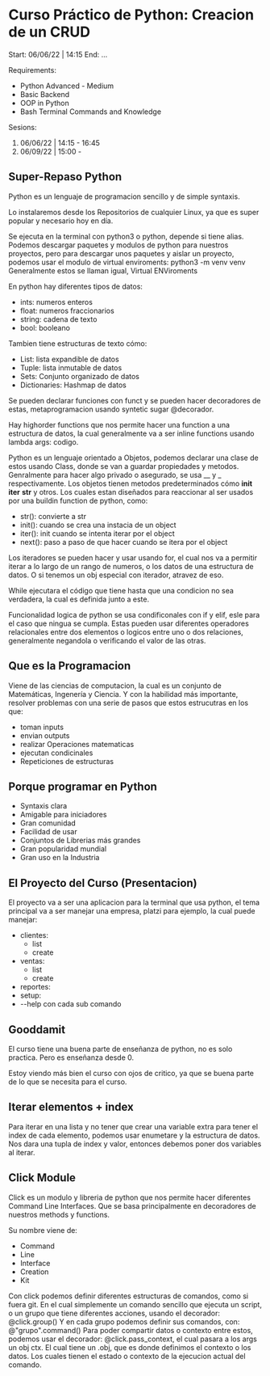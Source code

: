 # Curso Práctico de Python: Creacion de un CRUD

Start: 06/06/22 | 14:15
End: ...

Requirements:
- Python Advanced - Medium
- Basic Backend 
- OOP in Python
- Bash Terminal Commands and Knowledge

Sesions: 
1. 06/06/22 | 14:15 - 16:45
2. 06/09/22 | 15:00 - 

## Super-Repaso Python

Python es un lenguaje de programacion sencillo y de simple syntaxis.

Lo instalaremos desde los Repositorios de cualquier Linux, 
ya que es super popular y necesario hoy en día.

Se ejecuta en la terminal con python3 o python, depende si tiene alias.
Podemos descargar paquetes y modulos de python para nuestros proyectos,
pero para descargar unos paquetes y aislar un proyecto, podemos usar el modulo 
de virtual enviroments:
python3 -m venv venv
Generalmente estos se llaman igual, Virtual ENViroments

En python hay diferentes tipos de datos:
- ints: numeros enteros
- float: numeros fraccionarios
- string: cadena de texto
- bool: booleano

Tambien tiene estructuras de texto cómo:
- List: lista expandible de datos
- Tuple: lista inmutable de datos
- Sets: Conjunto organizado de datos
- Dictionaries: Hashmap de datos

Se pueden declarar funciones con funct y 
se pueden hacer decoradores de estas, metaprogramacion
usando syntetic sugar @decorador.

Hay highorder functions que nos permite hacer una function a una estructura de
datos, la cual generalmente va a ser inline functions usando lambda args: codigo.

Python es un lenguaje orientado a Objetos, podemos declarar una clase de estos 
usando Class, donde se van a guardar propiedades y metodos. Genralmente para 
hacer algo privado o asegurado, se usa __ y _ respectivamente. 
Los objetos tienen metodos predeterminados cómo __init__ __iter__ __str__ y otros.
Los cuales estan diseñados para reaccionar al ser usados por una buildin function de 
python, como:
- str(): convierte a str
- init(): cuando se crea una instacia de un object
- iter(): init cuando se intenta iterar por el object
- next(): paso a paso de que hacer cuando se itera por el object

Los iteradores se pueden hacer y usar usando for, el cual nos 
va a permitir iterar a lo largo de un rango de numeros, o los datos de 
una estructura de datos. O si tenemos un obj especial con iterador, atravez 
de eso.

While ejecutara el código que tiene hasta que una condicion no sea verdadera, la 
cual es definida junto a este.

Funcionalidad logica de python se usa condificonales con if y elif, esle para el 
caso que ningua se cumpla. Estas pueden usar diferentes operadores relacionales entre 
dos elementos o logicos entre uno o dos relaciones, generalmente negandola o verificando 
el valor de las otras. 

## Que es la Programacion

Viene de las ciencias de computacion, la cual es un conjunto de Matemáticas, Ingenería y Ciencia. 
Y con la habilidad más importante, resolver problemas con una serie de pasos que estos estrucutras en 
los que:
- toman inputs
- envian outputs
- realizar Operaciones matematicas
- ejecutan condicinales
- Repeticiones de estructuras

## Porque programar en Python

- Syntaxis clara
- Amigable para iniciadores
- Gran comunidad
- Facilidad de usar
- Conjuntos de Librerias más grandes
- Gran popularidad mundial
- Gran uso en la Industria 

## El Proyecto del Curso (Presentacion)

El proyecto va a ser una aplicacion para la terminal que usa python, 
el tema principal va a ser manejar una empresa,
platzi para ejemplo, la cual puede manejar:
- clientes:
	- list
	- create
- ventas:
	- list
	- create
- reportes: 
- setup:
- --help con cada sub comando

## Gooddamit

El curso tiene una buena parte de enseñanza de python, no es solo practica. 
Pero es enseñanza desde 0.

Estoy viendo más bien el curso con ojos de critico, ya que se buena parte de lo que 
se necesita para el curso.

## Iterar elementos + index

Para iterar en una lista y no tener que crear una variable extra 
para tener el index de cada elemento, podemos usar enumetare y la estructura de 
datos. Nos dara una tupla de index y valor, entonces debemos poner dos variables 
al iterar.

## Click Module

Click es un modulo y libreria de python que nos permite hacer diferentes Command
Line Interfaces. Que se basa principalmente en decoradores de nuestros methods y 
functions.

Su nombre viene de:
- Command
- Line 
- Interface
- Creation 
- Kit

Con click podemos definir diferentes estructuras de comandos, como si fuera git. 
En el cual simplemente un comando sencillo que ejecuta un script, o un grupo que 
tiene diferentes acciones, usando el decorador: @click.group()
Y en cada grupo podemos definir sus comandos, con: @"grupo".command()
Para poder compartir datos o contexto entre estos, podemos usar
el decorador: @click.pass_context, el cual pasara a los args un 
obj ctx. El cual tiene un .obj, que es donde definimos el contexto o los 
datos. Los cuales tienen el estado o contexto de la ejecucion actual 
del comando.

